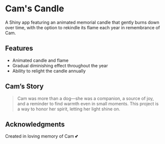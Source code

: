 # Cam's Candle

A Shiny app featuring an animated memorial candle that gently burns down over time, with the option to rekindle its flame each year in remembrance of Cam.

## Features
- Animated candle and flame
- Gradual diminishing effect throughout the year
- Ability to relight the candle annually

## Cam’s Story
> Cam was more than a dog—she was a companion, a source of joy, and a reminder to find warmth even in small moments. This project is a way to honor her spirit, letting her light shine on.

## Acknowledgments
Created in loving memory of Cam 💕
